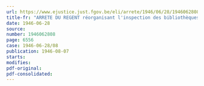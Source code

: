 ```yaml
---
url: https://www.ejustice.just.fgov.be/eli/arrete/1946/06/28/1946062808/justel
title-fr: "ARRETE DU REGENT réorganisant l'inspection des bibliothèques publiques et des oeuvres d'éducation populaire"
date: 1946-06-28
source:
number: 1946062808
page: 6556
case: 1946-06-28/08
publication: 1946-08-07
starts:
modifies:
pdf-original:
pdf-consolidated:
---
```


